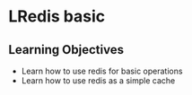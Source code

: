 # LRedis basic

## Learning Objectives
- Learn how to use redis for basic operations
- Learn how to use redis as a simple cache 
